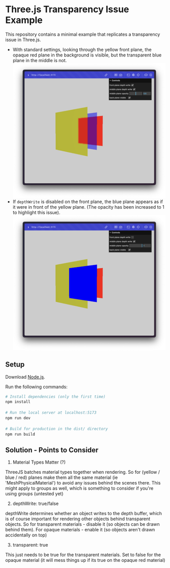 # Three.js Transparency Issue Example

This repository contains a minimal example that replicates a transparency issue in Three.js.

- With standard settings, looking through the yellow front plane, the opaque red plane in the background is visible, but the transparent blue plane in the middle is not.
  <img src="./preview1.png"/>
- If `depthWrite` is disabled on the front plane, the blue plane appears as if it were in front of the yellow plane. (The opacity has been increased to 1 to highlight this issue).
  <img src="./preview2.png"/>

## Setup

Download [Node.js](https://nodejs.org/en/download/).

Run the following commands:

```bash
# Install dependencies (only the first time)
npm install

# Run the local server at localhost:5173
npm run dev

# Build for production in the dist/ directory
npm run build
```


## Solution - Points to Consider

1) Material Types Matter (?) 

ThreeJS batches material types together when rendering. So for (yellow / blue / red) planes make them all the same material (ie 'MeshPhysicalMaterial') to avoid any issues behind the scenes there. This might apply to groups as well, which is something to consider if you're using groups (untested yet) 

2) depthWrite: true/false

depthWrite determines whether an object writes to the depth buffer, which is of course important for rendering other objects behind transparent objects. So for transparent materials - disable it (so objects can be drawn behind them). For opaque materials - enable it (so objects aren't drawn accidentally on top)

3) transparent: true

This just needs to be true for the transparent materials. 
Set to false for the opaque material (it will mess things up if its true on the opaque red material)
